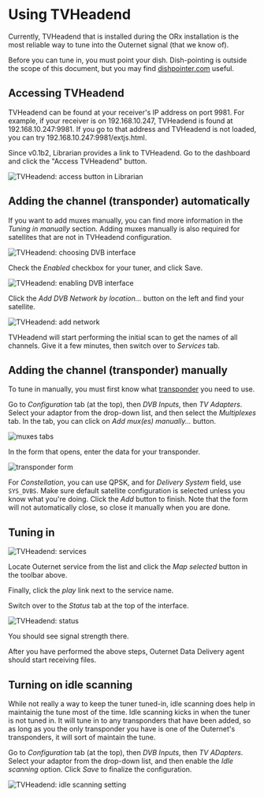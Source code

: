 # Using TVHeadend

Currently, TVHeadend that is installed during the ORx installation is the most
reliable way to tune into the Outernet signal (that we know of).

Before you can tune in, you must point your dish. Dish-pointing is outside the
scope of this document, but you may find
[dishpointer.com](http://www.dishpointer.com/) useful.

## Accessing TVHeadend

TVHeadend can be found at your receiver's IP address on port 9981. For example,
if your receiver is on 192.168.10.247, TVHeadend is found at
192.168.10.247:9981. If you go to that address and TVHeadend is not loaded, you
can try 192.168.10.247:9981/extjs.html.

Since v0.1b2, Librarian provides a link to TVHeadend. Go to the dashboard and
click the "Access TVHeadend" button.

![TVHeadend: access button in Librarian](../img/05_tvheadend_button.png)

## Adding the channel (transponder) automatically

If you want to add muxes manually, you can find more information in the
*Tuning in manually* section. Adding muxes manually is also required for
satellites that are not in TVHeadend configuration.

![TVHeadend: choosing DVB interface](../img/00_tvheadend.png)

Check the *Enabled* checkbox for your tuner, and click Save.

![TVHeadend: enabling DVB interface](../img/01_enable.png)

Click the *Add DVB Network by location...* button on the left and find your
satellite.

![TVHeadend: add network](../img/02_network.png)

TVHeadend will start performing the initial scan to get the names of all
channels. Give it a few minutes, then switch over to *Services* tab.

## Adding the channel (transponder) manually

To tune in manually, you must first know what
[transponder](../docs/transponders.mkd) you need to use.

Go to *Configuration* tab (at the top), then  *DVB Inputs*, then *TV Adapters*.
Select your adaptor from the drop-down list, and then select the *Multiplexes*
tab. In the tab, you can click on *Add mux(es) manually...* button.

![muxes tabs](../img/06_mux01.png)

In the form that opens, enter the data for your transponder.

![transponder form](../img/07_mux02.png)

For *Constellation*, you can use QPSK, and for *Delivery System* field, use
`SYS_DVBS`. Make sure default satellite configuration is selected unless you
know what you're doing. Click the *Add* button to finish. Note that the form
will not automatically close, so close it manually when you are done.

## Tuning in

![TVHeadend: services](../img/03_map.png)

Locate Outernet service from the list and click the *Map selected* button in 
the toolbar above.

Finally, click the *play* link next to the service name.

Switch over to the *Status* tab at the top of the interface.

![TVHeadend: status](../img/04_status.png)

You should see signal strength there.

After you have performed the above steps, Outernet Data Delivery agent should
start receiving files.

## Turning on idle scanning

While not really a way to keep the tuner tuned-in, idle scanning does help in
maintainig the tune most of the time. Idle scanning kicks in when the tuner is
not tuned in. It will tune in to any transponders that have been added, so as
long as you the only transponder you have is one of the Outernet's
transponders, it will sort of maintain the tune.

Go to *Configuration* tab (at the top), then *DVB Inputs*, then *TV ADapters*.
Select your adaptor from the drop-down list, and then enable the *Idle
scanning* option. Click *Save* to finalize the configuration.

![TVHeadend: idle scanning setting](../img/08_mux03.png)
